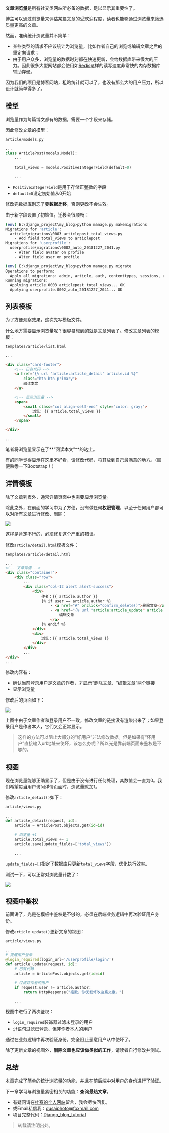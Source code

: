 **文章浏览量**是所有社交类网站所必备的数据，足以显示其重要性了。

博主可以通过浏览量来评估某篇文章的受欢迎程度，读者也能够通过浏览量来筛选质量更高的文章。

然而，准确统计浏览量并不简单：

- 某些类型的请求不应该统计为浏览量，比如作者自己的浏览或编辑文章之后的重定向请求；
- 由于用户众多，浏览量的数据时刻都在快速更新，会给数据库带来很大的压力。因此很多大型网站都会使用如[Redis](https://redis.io/)这样的读写速度非常快的内存数据库辅助存储。

因为我们的项目是博客网站，粗略统计就可以了，也没有那么大的用户压力，所以设计就简单得多了。

## 模型

浏览量作为每篇博文都有的数据，需要一个字段来存储。

因此修改文章的模型：

```python
article/models.py

...
class ArticlePost(models.Model):
    ...
    
    total_views = models.PositiveIntegerField(default=0)
    
    ...
```

- `PositiveIntegerField`是用于存储正整数的字段
- `default=0`设定初始值从0开始

修改完数据库别忘了要**数据迁移**，否则更改不会生效。

由于新字段设置了初始值，迁移会很顺畅：

```bash
(env) E:\django_project\my_blog>python manage.py makemigrations
Migrations for 'article':
  article\migrations\0003_articlepost_total_views.py
    - Add field total_views to articlepost
Migrations for 'userprofile':
  userprofile\migrations\0002_auto_20181227_2041.py
    - Alter field avatar on profile
    - Alter field user on profile

(env) E:\django_project\my_blog>python manage.py migrate
Operations to perform:
  Apply all migrations: admin, article, auth, contenttypes, sessions, userprofile
Running migrations:
  Applying article.0003_articlepost_total_views... OK
  Applying userprofile.0002_auto_20181227_2041... OK
```

## 列表模板

为了方便观察效果，这次先写模板文件。

什么地方需要显示浏览量呢？很容易想到的就是文章列表了。修改文章列表的模板：

```html
templates/article/list.html

...

<div class="card-footer">
    <!-- 已有代码 -->
    <a href="{% url 'article:article_detail' article.id %}"
        class="btn btn-primary">
        阅读本文
    </a>

    <!-- 显示浏览量 -->
    <span>
        <small class="col align-self-end" style="color: gray;">
            浏览: {{ article.total_views }}
        </small>
    </span>

</div>

...
```

笔者将浏览量显示在了**“阅读本文”**的边上。

有的同学觉得显示在这里不好看，请修改代码，将其放到自己最满意的地方。（顺便熟悉一下Bootstrap！）

## 详情模板

除了文章列表外，通常详情页面中也需要显示浏览量。

除此之外，在前面的学习中为了方便，没有做任何**权限管理**，以至于任何用户都可以对所有文章进行修改、删除：

![](https://blog.dusaiphoto.com/dusainet-7000K/t20-1.jpg)

这样是肯定不行的，必须修复这个严重的错误。

修改`article/detail.html`模板文件：

```html
templates/article/detail.html

...
<!-- 文章详情 -->
<div class="container">
    <div class="row">
        ...
        <div class="col-12 alert alert-success">
            <div>
                作者：{{ article.author }}
                {% if user == article.author %}
                    · <a href="#" onclick="confirm_delete()">删除文章</a>
                    · <a href="{% url "article:article_update" article.id %}">
                        编辑文章
                    </a>
                {% endif %}
            </div>
            <div>
                浏览：{{ article.total_views }}
            </div>
        </div>
        ...
</div>
...
```

修改内容有：

- 确认当前登录用户是文章的作者，才显示“删除文章、“编辑文章”两个链接
- 显示浏览量

修改后的页面如下：

![](https://blog.dusaiphoto.com/dusainet-7000K/t20-2.jpg)

上图中由于文章作者和登录用户不一致，修改文章的链接没有渲染出来了；如果登录用户是作者本人，它们又会正常显示。

> 这样的方法可以阻止大部分的“好用户”非法修改数据。但是如果有“坏用户”直接输入url地址来使坏，该怎么办呢？所以光是靠前端页面来鉴权是不够的。

## 视图

现在浏览量能够正确显示了，但是由于没有进行任何处理，其数值会一直为0。我们希望每当用户访问详情页面时，浏览量就加1。

修改`article_detail()`如下：

```python
article/views.py

...
def article_detail(request, id):
    article = ArticlePost.objects.get(id=id)
    
    # 浏览量 +1
    article.total_views += 1
    article.save(update_fields=['total_views'])
    
    ...
```

`update_fields=[]`指定了数据库只更新`total_views`字段，优化执行效率。

测试一下，可以正常对浏览量计数了：

![](https://blog.dusaiphoto.com/dusainet-7000K/t20-3.jpg)

## 视图中鉴权

前面讲了，光是在模板中鉴权是不够的，必须在后端业务逻辑中再次验证用户身份。

修改`article_update()`更新文章的视图：

```python
article/views.py

...
# 提醒用户登录
@login_required(login_url='/userprofile/login/')
def article_update(request, id):
    # 已有代码
    article = ArticlePost.objects.get(id=id)

    # 过滤非作者的用户
    if request.user != article.author:
        return HttpResponse("抱歉，你无权修改这篇文章。")

    ...
```

视图中进行了两次鉴权：

- `login_required`装饰器过滤未登录的用户
- `if`语句过滤已登录、但非作者本人的用户

通过在业务逻辑中再次验证身份，完全阻止恶意用户从中使坏了。

除了更新文章的视图外，**删除文章也应该做类似的工作**，请读者自行修改并测试。

## 总结

本章完成了简单的统计浏览量的功能，并且在前后端中对用户的身份进行了验证。

下一章学习与浏览量紧密相关的功能：**查询最热文章**。

- 有疑问请在[杜赛的个人网站](http://www.dusaiphoto.com)留言，我会尽快回复。
- 或Email私信我：dusaiphoto@foxmail.com
- 项目完整代码：[Django_blog_tutorial](https://github.com/stacklens/django_blog_tutorial)

> 转载请注明出处。